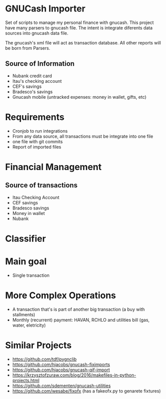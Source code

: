 # GNUCash Importer

Set of scripts to manage my personal finance with gnucash. This project have many parsers to gnucash file. The intent is integrate diferents data sources into gnucash data file.

The gnucash's xml file will act as transaction database. All other reports will be born from Parsers.

## Source of Information

* Nubank credit card
* Itau's checking account
* CEF's savings
* Bradesco's savings
* Gnucash mobile (untracked expenses: money in wallet, gifts, etc)

# Requirements

* Cronjob to run integrations
* From any data source, all transactions must be integrate into one file
* one file with git commits
* Report of imported files

# Financial Management

## Source of transactions

* Itau Checking Account
* CEF savings
* Bradesco savings
* Money in wallet
* Nubank

# Classifier

# Main goal

* Single transaction

# More Complex Operations

* A transaction that's is part of another big transaction (a buy with stallments)
* Monthly (recurrent) payment: HAVAN, RCHLO and utilities bill (gas, water, eletricity)

# Similar Projects

* https://github.com/tdf/pygnclib
* https://github.com/hjacobs/gnucash-fiximports
* https://github.com/hjacobs/gnucash-qif-import
* https://krzysztofzuraw.com/blog/2016/makefiles-in-python-projects.html
* https://github.com/sdementen/gnucash-utilities
* https://github.com/wesabe/fixofx (has a fakeofx.py to genarete fixtures)

